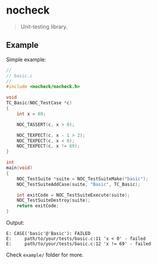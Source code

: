 # nocheck

> Unit-testing library.

## Example

Simple example:

```c
//
// basic.c
//
#include <nocheck/nocheck.h>

void
TC_Basic(NOC_TestCase *c)
{
    int x = 69;

    NOC_TASSERT(c, x > 0);

    NOC_TEXPECT(c, x - 1 > 2);
    NOC_TEXPECT(c, x < 0);
    NOC_TEXPECT(c, x != 69);
}

int
main(void)
{
    NOC_TestSuite *suite = NOC_TestSuiteMake("basic");
    NOC_TestSuiteAddCase(suite, "Basic", TC_Basic);

    int exitCode = NOC_TestSuiteExecute(suite);
    NOC_TestSuiteDestroy(suite);
    return exitCode;
}
```

Output:

```
E: CASE('basic'@'Basic'): FAILED
E:     path/to/your/tests/basic.c:11 'x < 0' - failed
E:     path/to/your/tests/basic.c:12 'x != 69' - failed
```

Check `example/` folder for more.

